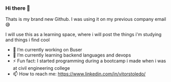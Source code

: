 ### Hi there 👋

Thats is my brand new Github. I was using it on my previous company email 😅

I will use this as a learning space, where i will post the things i'm studying and things i find cool 

- 🔭 I’m currently working on Buser
- 🌱 I’m currently learning backend languages and devops
- ⚡ Fun fact: I started programming during a bootcamp i made when i was at civil engineering college
- 📫 How to reach me: https://www.linkedin.com/in/vitorstoledo/
